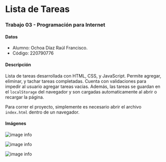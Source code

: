 # Lista de Tareas

<h3>Trabajo 03 - Programación para Internet</h3>

<h4>Datos</h4>

* Alumno: Ochoa Díaz Raúl Francisco.
* Código: 220790776

<h4>Descripción</h4>

Lista de tareas desarrollada con HTML, CSS, y JavaScript. Permite agregar, eliminar,
y tachar tareas completadas. Cuenta con validaciones para impedir al usuario agregar
tareas vacias. Además, las tareas se guardan en el ```localStorage``` del navegador y son cargadas automaticamente al abrir o recargar la página.

Para correr el proyecto, simplemente es necesario abrir el archivo ```index.html``` dentro de un navegador.

<h4>Imágenes</h4>

![image info](./assets/1.png)

![image info](./assets/2.png)

![image info](./assets/3.png)
